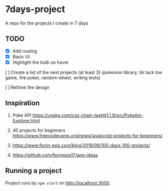 # 7days-project

A repo for the projects I create in 7 days

## TODO

-   [x] Add routing
-   [x] Basic UI
-   [x] Highlight the bulb on hover

[ ] Create a list of the next projects (at least 3) (pokemon library, tik tack toe game, fire poker, random wheel, writing tests)

[ ] Rethink the design

## Inspiration

1. Poke API https://unpkg.com/css-chain-test@1.1.9/src/PokeApi-Explorer.html

2. 40 projects for beginners https://www.freecodecamp.org/news/javascript-projects-for-beginners/

3. https://www.florin-pop.com/blog/2019/09/100-days-100-projects/

4. https://github.com/florinpop17/app-ideas

## Running a project

Project runs by `npm start` on [http://localhost:3000](http://localhost:3000).
